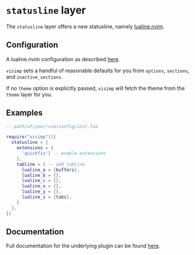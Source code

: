 # `statusline` layer

The `statusline` layer offers a new statusline, namely
[lualine.nvim](https://github.com/nvim-lualine/lualine.nvim).

## Configuration

A lualine.nvim configuration as described
[here](https://github.com/nvim-lualine/lualine.nvim#usage-and-customization).

`visimp` sets a handful of reasonable defaults for you from `options`,
`sections`, and `inactive_sections`.

If no `theme` option is explicitly passed, `visimp` will fetch the theme from
the `theme` layer for you.

## Examples

```lua
-- path/of/your/vim/config/init.lua

require("visimp")({
  statusline = {
    extensions = {
      'quickfix'} -- enable extensions
    },
    tabline = { -- add tabline 
      lualine_a = {buffers},
      lualine_b = {},
      lualine_c = {},
      lualine_x = {},
      lualine_y = {},
      lualine_z = {tabs},
    }
  },
})
```

## Documentation

Full documentation for the underlying plugin can be found
[here](https://github.com/nvim-lualine/lualine.nvim/blob/master/doc/lualine.txt).
